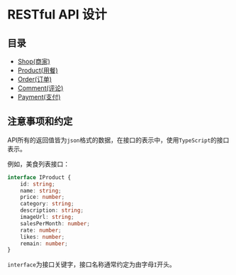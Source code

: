 # RESTful API 设计

## 目录

- [Shop(商家)](./user_page/shop.md)
- [Product(用餐)](./user_page/product.md)
- [Order(订单)](./user_page/order.md)
- [Comment(评论)](./user_page/comment.md)
- [Payment(支付)](./user_page/payment.md)

## 注意事项和约定

API所有的返回值皆为`json`格式的数据，在接口的表示中，使用`TypeScript`的接口表示。

例如，美食列表接口：
```typescript
interface IProduct {
    id: string;
    name: string;
    price: number;
    category: string;
    description: string;
    imageUrl: string;
    salesPerMonth: number;
    rate: number;
    likes: number;
    remain: number;
}
```

`interface`为接口关键字，接口名称通常约定为由字母`I`开头。
